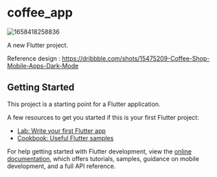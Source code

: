 # coffee_app
![1658418258836](https://user-images.githubusercontent.com/98849270/180313572-36b691b0-fba7-472e-898d-c7220d9d9cc6.jpg)

A new Flutter project.

Reference design : https://dribbble.com/shots/15475209-Coffee-Shop-Mobile-Apps-Dark-Mode



## Getting Started

This project is a starting point for a Flutter application.

A few resources to get you started if this is your first Flutter project:

- [Lab: Write your first Flutter app](https://docs.flutter.dev/get-started/codelab)
- [Cookbook: Useful Flutter samples](https://docs.flutter.dev/cookbook)

For help getting started with Flutter development, view the
[online documentation](https://docs.flutter.dev/), which offers tutorials,
samples, guidance on mobile development, and a full API reference.
